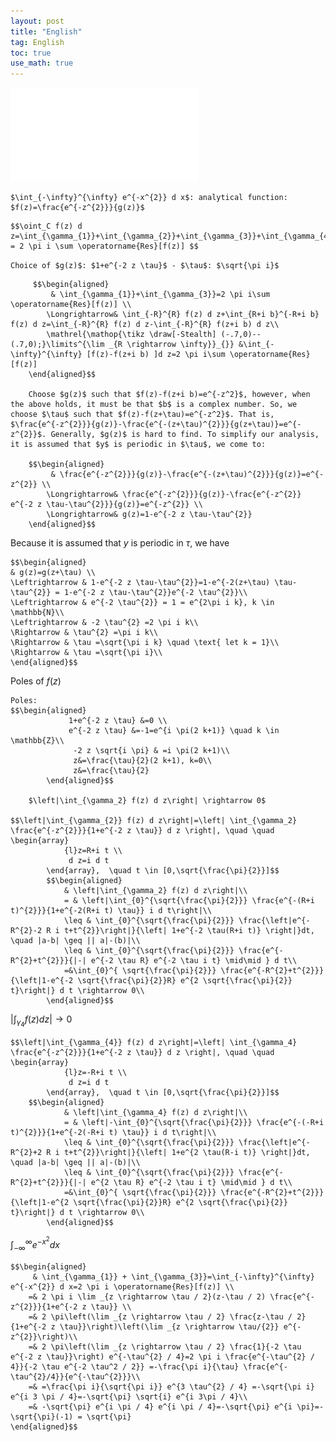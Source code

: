 ```yaml
---
layout: post
title: "English"
tag: English
toc: true
use_math: true
---
```


![Countour_Integration](/assets/Countour_Integration.pdf)

```
$\int_{-\infty}^{\infty} e^{-x^{2}} d x$: analytical function: $f(z)=\frac{e^{-z^{2}}}{g(z)}$
```


```
$$\oint_C f(z) d z=\int_{\gamma_{1}}+\int_{\gamma_{2}}+\int_{\gamma_{3}}+\int_{\gamma_{4}}
= 2 \pi i \sum \operatorname{Res}[f(z)] $$
```

```Choice of $g(z)$: $1+e^{-2 z \tau}$ - $\tau$: $\sqrt{\pi i}$```

```
     $$\begin{aligned} 
         & \int_{\gamma_{1}}+\int_{\gamma_{3}}=2 \pi i\sum \operatorname{Res}[f(z)] \\ 
        \Longrightarrow& \int_{-R}^{R} f(z) d z+\int_{R+i b}^{-R+i b} f(z) d z=\int_{-R}^{R} f(z) d z-\int_{-R}^{R} f(z+i b) d z\\
        \mathrel{\mathop{\tikz \draw[-Stealth] (-.7,0)--(.7,0);}\limits^{\lim _{R \rightarrow \infty}}_{}} &\int_{-\infty}^{\infty} [f(z)-f(z+i b) ]d z=2 \pi i\sum \operatorname{Res}[f(z)]
    \end{aligned}$$

    Choose $g(z)$ such that $f(z)-f(z+i b)=e^{-z^2}$, however, when the above holds, it must be that $b$ is a complex number. So, we choose $\tau$ such that $f(z)-f(z+\tau)=e^{-z^2}$. That is, $\frac{e^{-z^{2}}}{g(z)}-\frac{e^{-(z+\tau)^{2}}}{g(z+\tau)}=e^{-z^{2}}$. Generally, $g(z)$ is hard to find. To simplify our analysis, it is assumed that $y$ is periodic in $\tau$, we come to:

    $$\begin{aligned} 
         & \frac{e^{-z^{2}}}{g(z)}-\frac{e^{-(z+\tau)^{2}}}{g(z)}=e^{-z^{2}} \\ 
        \Longrightarrow& \frac{e^{-z^{2}}}{g(z)}-\frac{e^{-z^{2}} e^{-2 z \tau-\tau^{2}}}{g(z)}=e^{-z^{2}} \\
        \Longrightarrow& g(z)=1-e^{-2 z \tau-\tau^{2}}
    \end{aligned}$$
```

Because it is assumed that $y$ is periodic in $\tau$, we have

```
$$\begin{aligned}
& g(z)=g(z+\tau) \\
\Leftrightarrow & 1-e^{-2 z \tau-\tau^{2}}=1-e^{-2(z+\tau) \tau-\tau^{2}} = 1-e^{-2 z \tau-\tau^{2}}e^{-2 \tau^{2}}\\
\Leftrightarrow & e^{-2 \tau^{2}} = 1 = e^{2\pi i k}, k \in \mathbb{N}\\
\Leftrightarrow & -2 \tau^{2} =2 \pi i k\\
\Rightarrow & \tau^{2} =\pi i k\\
\Rightarrow & \tau =\sqrt{\pi i k} \quad \text{ let k = 1}\\
\Rightarrow & \tau =\sqrt{\pi i}\\
\end{aligned}$$
```

Poles of $f(z)$

```
Poles: 
$$\begin{aligned} 
			 1+e^{-2 z \tau} &=0 \\ 
			 e^{-2 z \tau} &=-1=e^{i \pi(2 k+1)} \quad k \in \mathbb{Z}\\
			  -2 z \sqrt{i \pi} & =i \pi(2 k+1)\\
			  z&=\frac{\tau}{2}(2 k+1), k=0\\
			  z&=\frac{\tau}{2}
		\end{aligned}$$

    $\left|\int_{\gamma_2} f(z) d z\right| \rightarrow 0$

$$\left|\int_{\gamma_{2}} f(z) d z\right|=\left| \int_{\gamma_2} \frac{e^{-z^{2}}}{1+e^{-2 z \tau}} d z \right|, \quad \quad \begin{array} 
			{l}z=R+i t \\ 
			 d z=i d t
		\end{array},  \quad t \in [0,\sqrt{\frac{\pi}{2}}]$$
		$$\begin{aligned} 
			& \left|\int_{\gamma_2} f(z) d z\right|\\
			= & \left|\int_{0}^{\sqrt{\frac{\pi}{2}}} \frac{e^{-(R+i t)^{2}}}{1+e^{-2(R+i t) \tau}} i d t\right|\\
			\leq & \int_{0}^{\sqrt{\frac{\pi}{2}}} \frac{\left|e^{-R^{2}-2 R i t+t^{2}}\right|}{\left| 1+e^{-2 \tau(R+i t)} \right|}dt, \quad |a-b| \geq || a|-(b)|\\
			\leq & \int_{0}^{\sqrt{\frac{\pi}{2}}} \frac{e^{-R^{2}+t^{2}}}{|-| e^{-2 \tau R} e^{-2 \tau i t} \mid\mid } d t\\
			=&\int_{0}^{ \sqrt{\frac{\pi}{2}}} \frac{e^{-R^{2}+t^{2}}}{\left|1-e^{-2 \sqrt{\frac{\pi}{2}}R} e^{2 \sqrt{\frac{\pi}{2}} t}\right|} d t \rightarrow 0\\
		\end{aligned}$$

```

$\left|\int_{\gamma_4} f(z) d z\right| \rightarrow 0$

```
$$\left|\int_{\gamma_{4}} f(z) d z\right|=\left| \int_{\gamma_4} \frac{e^{-z^{2}}}{1+e^{-2 z \tau}} d z \right|, \quad \quad \begin{array} 
			{l}z=-R+i t \\ 
			 d z=i d t
		\end{array},  \quad t \in [0,\sqrt{\frac{\pi}{2}}]$$
	$$\begin{aligned} 
			& \left|\int_{\gamma_4} f(z) d z\right|\\
			= & \left|-\int_{0}^{\sqrt{\frac{\pi}{2}}} \frac{e^{-(-R+i t)^{2}}}{1+e^{-2(-R+i t) \tau}} i d t\right|\\
			\leq & \int_{0}^{\sqrt{\frac{\pi}{2}}} \frac{\left|e^{-R^{2}+2 R i t+t^{2}}\right|}{\left| 1+e^{2 \tau(R-i t)} \right|}dt, \quad |a-b| \geq || a|-(b)|\\
			\leq & \int_{0}^{\sqrt{\frac{\pi}{2}}} \frac{e^{-R^{2}+t^{2}}}{|-| e^{2 \tau R} e^{-2 \tau i t} \mid\mid } d t\\
			=&\int_{0}^{ \sqrt{\frac{\pi}{2}}} \frac{e^{-R^{2}+t^{2}}}{\left|1-e^{2 \sqrt{\frac{\pi}{2}}R} e^{2 \sqrt{\frac{\pi}{2}} t}\right|} d t \rightarrow 0\\
		\end{aligned}$$
```

$\int_{-\infty}^{\infty} e^{-x^{2}} d x$

```
$$\begin{aligned} 
	 & \int_{\gamma_{1}} + \int_{\gamma_{3}}=\int_{-\infty}^{\infty} e^{-x^{2}} d x=2 \pi i \operatorname{Res}[f(z)] \\ 
	=& 2 \pi i \lim _{z \rightarrow \tau / 2}(z-\tau / 2) \frac{e^{-z^{2}}}{1+e^{-2 z \tau}} \\
	=& 2 \pi\left(\lim _{z \rightarrow \tau / 2} \frac{z-\tau / 2}{1+e^{-2 z \tau}}\right)\left(\lim _{z \rightarrow \tau/{2}} e^{-z^{2}}\right)\\
	=& 2 \pi\left(\lim _{z \rightarrow \tau / 2} \frac{1}{-2 \tau e^{-2 z \tau}}\right) e^{-\tau^{2} / 4}=2 \pi i \frac{e^{-\tau^{2} / 4}}{-2 \tau e^{-2 \tau^2 / 2}} =-\frac{\pi i}{\tau} \frac{e^{-\tau^{2}/4}}{e^{-\tau^{2}}}\\
	=& =\frac{\pi i}{\sqrt{\pi i}} e^{3 \tau^{2} / 4} =-\sqrt{\pi i} e^{i 3 \pi / 4}=-\sqrt{\pi} \sqrt{i} e^{i 3\pi / 4}\\
	=& -\sqrt{\pi} e^{i \pi / 4} e^{i \pi / 4}=-\sqrt{\pi} e^{i \pi}=-\sqrt{\pi}(-1) = \sqrt{\pi}
\end{aligned}$$
```



